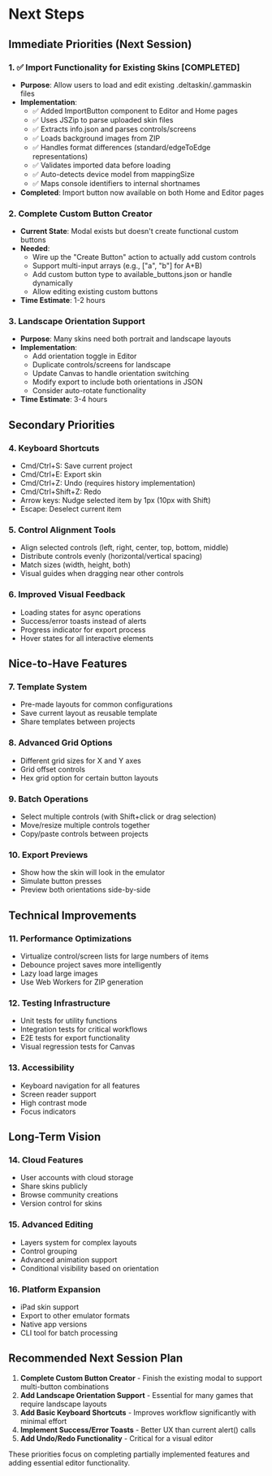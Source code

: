 # Next Steps

## Immediate Priorities (Next Session)

### 1. ✅ Import Functionality for Existing Skins [COMPLETED]
- **Purpose**: Allow users to load and edit existing .deltaskin/.gammaskin files
- **Implementation**:
  - ✅ Added ImportButton component to Editor and Home pages
  - ✅ Uses JSZip to parse uploaded skin files
  - ✅ Extracts info.json and parses controls/screens
  - ✅ Loads background images from ZIP
  - ✅ Handles format differences (standard/edgeToEdge representations)
  - ✅ Validates imported data before loading
  - ✅ Auto-detects device model from mappingSize
  - ✅ Maps console identifiers to internal shortnames
- **Completed**: Import button now available on both Home and Editor pages

### 2. Complete Custom Button Creator
- **Current State**: Modal exists but doesn't create functional custom buttons
- **Needed**:
  - Wire up the "Create Button" action to actually add custom controls
  - Support multi-input arrays (e.g., ["a", "b"] for A+B)
  - Add custom button type to available_buttons.json or handle dynamically
  - Allow editing existing custom buttons
- **Time Estimate**: 1-2 hours

### 3. Landscape Orientation Support
- **Purpose**: Many skins need both portrait and landscape layouts
- **Implementation**:
  - Add orientation toggle in Editor
  - Duplicate controls/screens for landscape
  - Update Canvas to handle orientation switching
  - Modify export to include both orientations in JSON
  - Consider auto-rotate functionality
- **Time Estimate**: 3-4 hours

## Secondary Priorities

### 4. Keyboard Shortcuts
- Cmd/Ctrl+S: Save current project
- Cmd/Ctrl+E: Export skin
- Cmd/Ctrl+Z: Undo (requires history implementation)
- Cmd/Ctrl+Shift+Z: Redo
- Arrow keys: Nudge selected item by 1px (10px with Shift)
- Escape: Deselect current item

### 5. Control Alignment Tools
- Align selected controls (left, right, center, top, bottom, middle)
- Distribute controls evenly (horizontal/vertical spacing)
- Match sizes (width, height, both)
- Visual guides when dragging near other controls

### 6. Improved Visual Feedback
- Loading states for async operations
- Success/error toasts instead of alerts
- Progress indicator for export process
- Hover states for all interactive elements

## Nice-to-Have Features

### 7. Template System
- Pre-made layouts for common configurations
- Save current layout as reusable template
- Share templates between projects

### 8. Advanced Grid Options
- Different grid sizes for X and Y axes
- Grid offset controls
- Hex grid option for certain button layouts

### 9. Batch Operations
- Select multiple controls (with Shift+click or drag selection)
- Move/resize multiple controls together
- Copy/paste controls between projects

### 10. Export Previews
- Show how the skin will look in the emulator
- Simulate button presses
- Preview both orientations side-by-side

## Technical Improvements

### 11. Performance Optimizations
- Virtualize control/screen lists for large numbers of items
- Debounce project saves more intelligently
- Lazy load large images
- Use Web Workers for ZIP generation

### 12. Testing Infrastructure
- Unit tests for utility functions
- Integration tests for critical workflows
- E2E tests for export functionality
- Visual regression tests for Canvas

### 13. Accessibility
- Keyboard navigation for all features
- Screen reader support
- High contrast mode
- Focus indicators

## Long-Term Vision

### 14. Cloud Features
- User accounts with cloud storage
- Share skins publicly
- Browse community creations
- Version control for skins

### 15. Advanced Editing
- Layers system for complex layouts
- Control grouping
- Advanced animation support
- Conditional visibility based on orientation

### 16. Platform Expansion
- iPad skin support
- Export to other emulator formats
- Native app versions
- CLI tool for batch processing

## Recommended Next Session Plan

1. **Complete Custom Button Creator** - Finish the existing modal to support multi-button combinations
2. **Add Landscape Orientation Support** - Essential for many games that require landscape layouts
3. **Add Basic Keyboard Shortcuts** - Improves workflow significantly with minimal effort
4. **Implement Success/Error Toasts** - Better UX than current alert() calls
5. **Add Undo/Redo Functionality** - Critical for a visual editor

These priorities focus on completing partially implemented features and adding essential editor functionality.